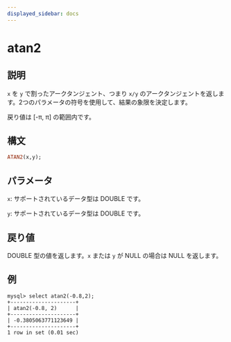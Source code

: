 ```yaml
---
displayed_sidebar: docs
---
```


# atan2

## 説明

`x` を `y` で割ったアークタンジェント、つまり `x/y` のアークタンジェントを返します。2つのパラメータの符号を使用して、結果の象限を決定します。

戻り値は [-π, π] の範囲内です。

## 構文

```Haskell
ATAN2(x,y);
```

## パラメータ

`x`: サポートされているデータ型は DOUBLE です。

`y`: サポートされているデータ型は DOUBLE です。

## 戻り値

DOUBLE 型の値を返します。`x` または `y` が NULL の場合は NULL を返します。

## 例

```Plain Text
mysql> select atan2(-0.8,2);
+---------------------+
| atan2(-0.8, 2)      |
+---------------------+
| -0.3805063771123649 |
+---------------------+
1 row in set (0.01 sec)
```